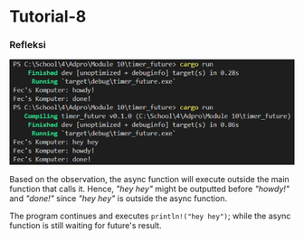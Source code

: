 # Tutorial-8

### Refleksi

![Image 1](assets/images/img1.jpg)

Based on the observation, the async function will execute outside the main function that calls it. Hence, *"hey hey"* might be outputted before *"howdy!"* and *"done!"* since *"hey hey"* is outside the async function. 

The program continues and executes `println!("hey hey")`; while the async function is still waiting for future's result.
